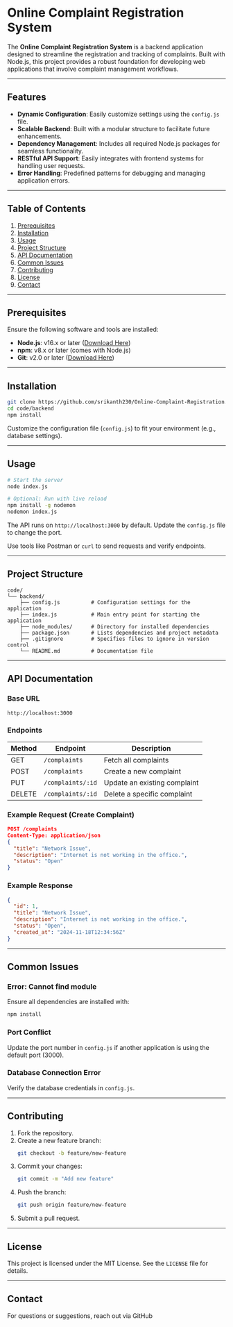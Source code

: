 # Online Complaint Registration System

The **Online Complaint Registration System** is a backend application designed to streamline the registration and tracking of complaints. Built with Node.js, this project provides a robust foundation for developing web applications that involve complaint management workflows.

---

## Features

- **Dynamic Configuration**: Easily customize settings using the `config.js` file.
- **Scalable Backend**: Built with a modular structure to facilitate future enhancements.
- **Dependency Management**: Includes all required Node.js packages for seamless functionality.
- **RESTful API Support**: Easily integrates with frontend systems for handling user requests.
- **Error Handling**: Predefined patterns for debugging and managing application errors.

---

## Table of Contents

1. [Prerequisites](#prerequisites)
2. [Installation](#installation)
3. [Usage](#usage)
4. [Project Structure](#project-structure)
5. [API Documentation](#api-documentation)
6. [Common Issues](#common-issues)
7. [Contributing](#contributing)
8. [License](#license)
9. [Contact](#contact)

---

## Prerequisites

Ensure the following software and tools are installed:

- **Node.js**: v16.x or later ([Download Here](https://nodejs.org/))
- **npm**: v8.x or later (comes with Node.js)
- **Git**: v2.0 or later ([Download Here](https://git-scm.com/))

---
## Installation

```bash
git clone https://github.com/srikanth230/Online-Complaint-Registration.git
cd code/backend
npm install
```

Customize the configuration file (`config.js`) to fit your environment (e.g., database settings).

---

## Usage

```bash
# Start the server
node index.js

# Optional: Run with live reload
npm install -g nodemon
nodemon index.js
```

The API runs on `http://localhost:3000` by default. Update the `config.js` file to change the port.

Use tools like Postman or `curl` to send requests and verify endpoints.

---

## Project Structure

```plaintext
code/
└── backend/
    ├── config.js          # Configuration settings for the application
    ├── index.js           # Main entry point for starting the application
    ├── node_modules/      # Directory for installed dependencies
    ├── package.json       # Lists dependencies and project metadata
    ├── .gitignore         # Specifies files to ignore in version control
    └── README.md          # Documentation file
```

---

## API Documentation

### Base URL

```
http://localhost:3000
```

### Endpoints

| Method | Endpoint            | Description                  |
|--------|---------------------|------------------------------|
| GET    | `/complaints`       | Fetch all complaints         |
| POST   | `/complaints`       | Create a new complaint       |
| PUT    | `/complaints/:id`   | Update an existing complaint |
| DELETE | `/complaints/:id`   | Delete a specific complaint  |

### Example Request (Create Complaint)

```json
POST /complaints
Content-Type: application/json
{
  "title": "Network Issue",
  "description": "Internet is not working in the office.",
  "status": "Open"
}
```

### Example Response

```json
{
  "id": 1,
  "title": "Network Issue",
  "description": "Internet is not working in the office.",
  "status": "Open",
  "created_at": "2024-11-18T12:34:56Z"
}
```

---

## Common Issues

### Error: Cannot find module
Ensure all dependencies are installed with:
```bash
npm install
```

### Port Conflict
Update the port number in `config.js` if another application is using the default port (3000).

### Database Connection Error
Verify the database credentials in `config.js`.

---

## Contributing

1. Fork the repository.
2. Create a new feature branch:
   ```bash
   git checkout -b feature/new-feature
   ```
3. Commit your changes:
   ```bash
   git commit -m "Add new feature"
   ```
4. Push the branch:
   ```bash
   git push origin feature/new-feature
   ```
5. Submit a pull request.

---

## License

This project is licensed under the MIT License. See the `LICENSE` file for details.

---

## Contact

For questions or suggestions, reach out via GitHub  

